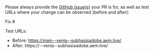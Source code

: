 Please always provide the [GitHub issue(s)](../issues) your PR is for, as well as test URLs where your change can be observed (before and after):

Fix #<gh-issue-id>

Test URLs:
- Before: https://main--venia--subhasisadobe.aem.live/
- After: https://<branch>--venia--subhasisadobe.aem.live/
